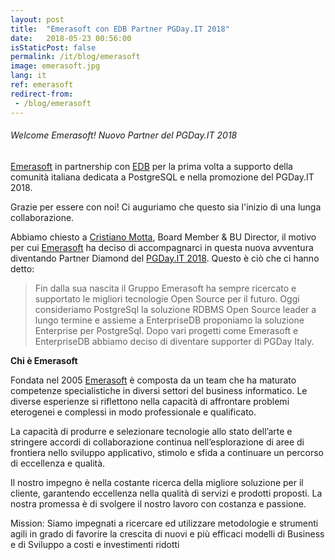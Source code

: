 ```yaml
---
layout: post
title:  "Emerasoft con EDB Partner PGDay.IT 2018"
date:   2018-05-23 00:56:00
isStaticPost: false
permalink: /it/blog/emerasoft
image: emerasoft.jpg
lang: it
ref: emerasoft
redirect-from:
 - /blog/emerasoft
---
```

<h6> Welcome Emerasoft! Nuovo Partner del PGDay.IT 2018 </h6>

[Emerasoft](https://www.1asol.com/emerasoft/) in partnership con [EDB](https://www.enterprisedb.com/) per la prima volta a supporto della comunità italiana dedicata a PostgreSQL e nella promozione del PGDay.IT 2018.

Grazie per essere con noi! Ci auguriamo che questo sia l'inizio di una lunga collaborazione.

Abbiamo chiesto a [Cristiano Motta](https://www.linkedin.com/in/cristianomotta/), Board Member & BU Director, il motivo per cui [Emerasoft](https://www.1asol.com/emerasoft/) ha deciso di accompagnarci in questa nuova avventura diventando Partner Diamond del [PGDay.IT 2018](https://2018.pgday.it/). Questo è ciò che ci hanno detto:

>Fin dalla sua nascita il Gruppo Emerasoft ha sempre ricercato e supportato le migliori tecnologie Open Source per il futuro. Oggi consideriamo PostgreSql la soluzione RDBMS Open Source leader a lungo termine e assieme a EnterpriseDB proponiamo la soluzione Enterprise per PostgreSql. Dopo vari progetti come Emerasoft e EnterpriseDB abbiamo deciso di diventare supporter di PGDay Italy.

**Chi è Emerasoft**

Fondata nel 2005 [Emerasoft](https://www.1asol.com/emerasoft/) è composta da un team che  ha maturato competenze specialistiche in diversi settori del business informatico. Le diverse esperienze si riflettono nella capacità di affrontare problemi eterogenei e complessi in modo professionale e qualificato.

La capacità di produrre e selezionare tecnologie allo stato dell’arte e stringere accordi di collaborazione continua nell’esplorazione di aree di frontiera nello sviluppo applicativo, stimolo e sfida a continuare un percorso di eccellenza e qualità.

Il nostro impegno è nella costante ricerca della migliore soluzione per il cliente, garantendo eccellenza nella qualità di servizi e prodotti proposti. La nostra promessa è di svolgere il nostro lavoro con costanza e passione.

Mission: Siamo impegnati a ricercare ed utilizzare metodologie e strumenti agili in grado di favorire la crescita di nuovi e più efficaci modelli di Business e di Sviluppo a costi e investimenti ridotti
